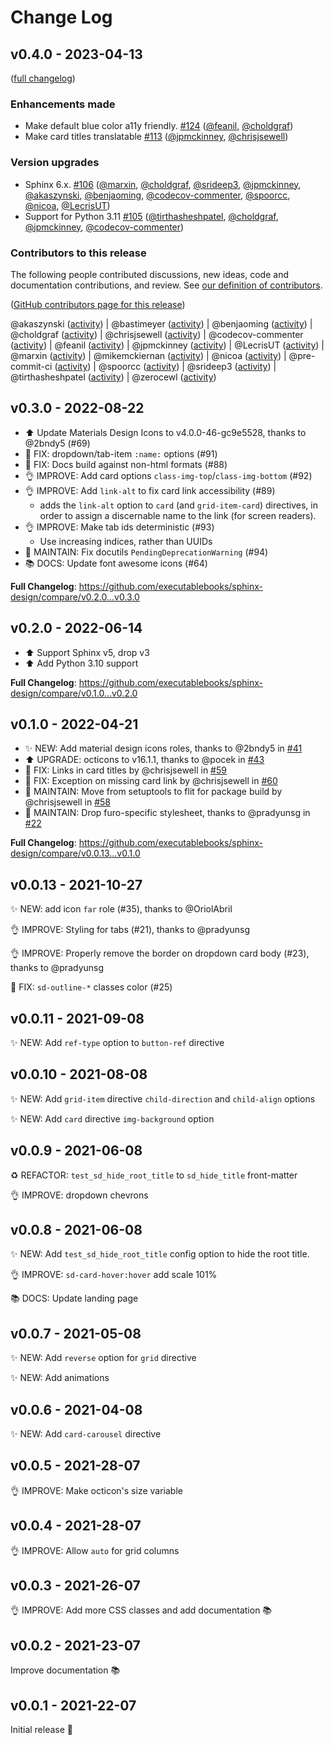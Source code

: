 # Change Log

## v0.4.0 - 2023-04-13


([full changelog](https://github.com/executablebooks/sphinx-design/compare/v0.3.0...3d0db63f06a8f59a5ea1067e0f43782464eeff83))

### Enhancements made

- Make default blue color a11y friendly. [#124](https://github.com/executablebooks/sphinx-design/pull/124) ([@feanil](https://github.com/feanil), [@choldgraf](https://github.com/choldgraf))
- Make card titles translatable [#113](https://github.com/executablebooks/sphinx-design/pull/113) ([@jpmckinney](https://github.com/jpmckinney), [@chrisjsewell](https://github.com/chrisjsewell))

### Version upgrades

- Sphinx 6.x. [#106](https://github.com/executablebooks/sphinx-design/pull/106) ([@marxin](https://github.com/marxin), [@choldgraf](https://github.com/choldgraf), [@srideep3](https://github.com/srideep3), [@jpmckinney](https://github.com/jpmckinney), [@akaszynski](https://github.com/akaszynski), [@benjaoming](https://github.com/benjaoming), [@codecov-commenter](https://github.com/codecov-commenter), [@spoorcc](https://github.com/spoorcc), [@nicoa](https://github.com/nicoa), [@LecrisUT](https://github.com/LecrisUT))
- Support for Python 3.11 [#105](https://github.com/executablebooks/sphinx-design/pull/105) ([@tirthasheshpatel](https://github.com/tirthasheshpatel), [@choldgraf](https://github.com/choldgraf), [@jpmckinney](https://github.com/jpmckinney), [@codecov-commenter](https://github.com/codecov-commenter))

### Contributors to this release

The following people contributed discussions, new ideas, code and documentation contributions, and review.
See [our definition of contributors](https://github-activity.readthedocs.io/en/latest/#how-does-this-tool-define-contributions-in-the-reports).

([GitHub contributors page for this release](https://github.com/executablebooks/sphinx-design/graphs/contributors?from=2022-08-22&to=2023-04-12&type=c))

@akaszynski ([activity](https://github.com/search?q=repo%3Aexecutablebooks%2Fsphinx-design+involves%3Aakaszynski+updated%3A2022-08-22..2023-04-12&type=Issues)) | @bastimeyer ([activity](https://github.com/search?q=repo%3Aexecutablebooks%2Fsphinx-design+involves%3Abastimeyer+updated%3A2022-08-22..2023-04-12&type=Issues)) | @benjaoming ([activity](https://github.com/search?q=repo%3Aexecutablebooks%2Fsphinx-design+involves%3Abenjaoming+updated%3A2022-08-22..2023-04-12&type=Issues)) | @choldgraf ([activity](https://github.com/search?q=repo%3Aexecutablebooks%2Fsphinx-design+involves%3Acholdgraf+updated%3A2022-08-22..2023-04-12&type=Issues)) | @chrisjsewell ([activity](https://github.com/search?q=repo%3Aexecutablebooks%2Fsphinx-design+involves%3Achrisjsewell+updated%3A2022-08-22..2023-04-12&type=Issues)) | @codecov-commenter ([activity](https://github.com/search?q=repo%3Aexecutablebooks%2Fsphinx-design+involves%3Acodecov-commenter+updated%3A2022-08-22..2023-04-12&type=Issues)) | @feanil ([activity](https://github.com/search?q=repo%3Aexecutablebooks%2Fsphinx-design+involves%3Afeanil+updated%3A2022-08-22..2023-04-12&type=Issues)) | @jpmckinney ([activity](https://github.com/search?q=repo%3Aexecutablebooks%2Fsphinx-design+involves%3Ajpmckinney+updated%3A2022-08-22..2023-04-12&type=Issues)) | @LecrisUT ([activity](https://github.com/search?q=repo%3Aexecutablebooks%2Fsphinx-design+involves%3ALecrisUT+updated%3A2022-08-22..2023-04-12&type=Issues)) | @marxin ([activity](https://github.com/search?q=repo%3Aexecutablebooks%2Fsphinx-design+involves%3Amarxin+updated%3A2022-08-22..2023-04-12&type=Issues)) | @mikemckiernan ([activity](https://github.com/search?q=repo%3Aexecutablebooks%2Fsphinx-design+involves%3Amikemckiernan+updated%3A2022-08-22..2023-04-12&type=Issues)) | @nicoa ([activity](https://github.com/search?q=repo%3Aexecutablebooks%2Fsphinx-design+involves%3Anicoa+updated%3A2022-08-22..2023-04-12&type=Issues)) | @pre-commit-ci ([activity](https://github.com/search?q=repo%3Aexecutablebooks%2Fsphinx-design+involves%3Apre-commit-ci+updated%3A2022-08-22..2023-04-12&type=Issues)) | @spoorcc ([activity](https://github.com/search?q=repo%3Aexecutablebooks%2Fsphinx-design+involves%3Aspoorcc+updated%3A2022-08-22..2023-04-12&type=Issues)) | @srideep3 ([activity](https://github.com/search?q=repo%3Aexecutablebooks%2Fsphinx-design+involves%3Asrideep3+updated%3A2022-08-22..2023-04-12&type=Issues)) | @tirthasheshpatel ([activity](https://github.com/search?q=repo%3Aexecutablebooks%2Fsphinx-design+involves%3Atirthasheshpatel+updated%3A2022-08-22..2023-04-12&type=Issues)) | @zerocewl ([activity](https://github.com/search?q=repo%3Aexecutablebooks%2Fsphinx-design+involves%3Azerocewl+updated%3A2022-08-22..2023-04-12&type=Issues))


## v0.3.0 - 2022-08-22

- ⬆️ Update Materials Design Icons to v4.0.0-46-gc9e5528, thanks to @2bndy5 (#69)
- 🐛 FIX: dropdown/tab-item `:name:` options (#91)
- 🐛 FIX: Docs build against non-html formats (#88)
- 👌 IMPROVE: Add card options `class-img-top`/`class-img-bottom` (#92)
- 👌 IMPROVE: Add `link-alt` to fix card link accessibility (#89)
  - adds the `link-alt` option to `card` (and `grid-item-card`) directives, in order to assign a discernable name to the link (for screen readers).
- 👌 IMPROVE: Make tab ids deterministic (#93)
  - Use increasing indices, rather than UUIDs
- 🔧 MAINTAIN: Fix docutils `PendingDeprecationWarning` (#94)
- 📚 DOCS: Update font awesome icons (#64)

**Full Changelog**: <https://github.com/executablebooks/sphinx-design/compare/v0.2.0...v0.3.0>

## v0.2.0 - 2022-06-14

- ⬆️ Support Sphinx v5, drop v3
- ⬆️ Add Python 3.10 support

**Full Changelog**: <https://github.com/executablebooks/sphinx-design/compare/v0.1.0...v0.2.0>

## v0.1.0 - 2022-04-21

- ✨ NEW: Add material design icons roles, thanks to @2bndy5 in [#41](https://github.com/executablebooks/sphinx-design/pull/41)
- ⬆️ UPGRADE: octicons to v16.1.1, thanks to @pocek in [#43](https://github.com/executablebooks/sphinx-design/pull/43)
- 🐛 FIX: Links in card titles by @chrisjsewell in [#59](https://github.com/executablebooks/sphinx-design/pull/59)
- 🐛 FIX: Exception on missing card link by @chrisjsewell in [#60](https://github.com/executablebooks/sphinx-design/pull/60)
- 🔧 MAINTAIN: Move from setuptools to flit for package build by @chrisjsewell in [#58](https://github.com/executablebooks/sphinx-design/pull/58)
- 🔧 MAINTAIN: Drop furo-specific stylesheet, thanks to @pradyunsg in [#22](https://github.com/executablebooks/sphinx-design/pull/22)

**Full Changelog**: <https://github.com/executablebooks/sphinx-design/compare/v0.0.13...v0.1.0>

## v0.0.13 - 2021-10-27

✨ NEW: add icon `far` role (#35), thanks to @OriolAbril

👌 IMPROVE: Styling for tabs (#21), thanks to @pradyunsg

👌 IMPROVE: Properly remove the border on dropdown card body (#23), thanks to @pradyunsg

🐛 FIX: `sd-outline-*` classes color (#25)

## v0.0.11 - 2021-09-08

✨ NEW: Add `ref-type` option to `button-ref` directive

## v0.0.10 - 2021-08-08

✨ NEW: Add `grid-item` directive `child-direction` and `child-align` options

✨ NEW: Add `card` directive `img-background` option

## v0.0.9 - 2021-06-08

♻️ REFACTOR: `test_sd_hide_root_title` to `sd_hide_title` front-matter

👌 IMPROVE: dropdown chevrons

## v0.0.8 - 2021-06-08

✨ NEW: Add `test_sd_hide_root_title` config option to hide the root title.

👌 IMPROVE: `sd-card-hover:hover` add scale 101%

📚 DOCS: Update landing page

## v0.0.7 - 2021-05-08

✨ NEW: Add `reverse` option for `grid` directive

✨ NEW: Add animations

## v0.0.6 - 2021-04-08

✨ NEW: Add `card-carousel` directive

## v0.0.5 - 2021-28-07

👌 IMPROVE: Make octicon's size variable

## v0.0.4 - 2021-28-07

👌 IMPROVE: Allow `auto` for grid columns

## v0.0.3 - 2021-26-07

👌 IMPROVE: Add more CSS classes and add documentation 📚

## v0.0.2 - 2021-23-07

Improve documentation 📚

## v0.0.1 - 2021-22-07

Initial release 🎉
